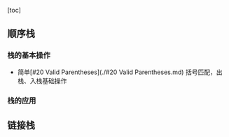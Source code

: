 [toc]

## 顺序栈

### 栈的基本操作

* 简单[#20 Valid Parentheses](./#20 Valid Parentheses.md)    括号匹配，出栈、入栈基础操作

### 栈的应用



## 链接栈

